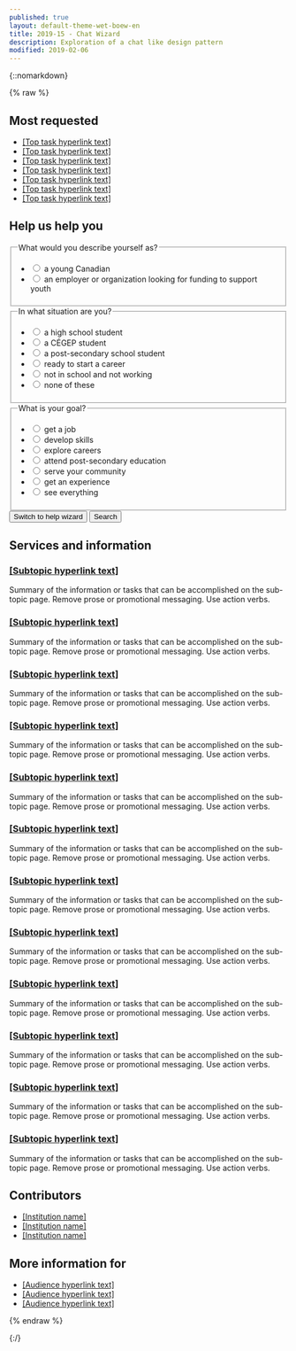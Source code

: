```yaml
---
published: true
layout: default-theme-wet-boew-en
title: 2019-15 - Chat Wizard
description: Exploration of a chat like design pattern
modified: 2019-02-06
---
```


{::nomarkdown}

{% raw %}

<!-- Chatbot -->
<style>
	@-webkit-keyframes grow {
		0% {
			-ms-transform: scale(0, 1);
			-webkit-transform: scale(0, 1);
			transform: scale(0, 1);
		}
		38% {
			-ms-transform: scale(0, 1);
			-webkit-transform: scale(0, 1);
			transform: scale(0, 1);
		}
		40% {
			-ms-transform: scale(1, 1);
			-webkit-transform: scale(1, 1);
			transform: scale(1, 1);
		}
		88% {
			-ms-transform: scale(1, 1);
			-webkit-transform: scale(1, 1);
			transform: scale(1, 1);
		}
		90% {
			-ms-transform: scale(0, 1);
			-webkit-transform: scale(0, 1);
			transform: scale(0, 1);
		}
		100% {
			-ms-transform: scale(0, 1);
			-webkit-transform: scale(0, 1);
			transform: scale(0, 1);
		}
	}
	@keyframes slideInFromRight {
		0% {
			-ms-transform: scale(0, 1);
			-webkit-transform: scale(0, 1);
			transform: scale(0, 1);
		}
		38% {
			-ms-transform: scale(0, 1);
			-webkit-transform: scale(0, 1);
			transform: scale(0, 1);
		}
		40% {
			-ms-transform: scale(1, 1);
			-webkit-transform: scale(1, 1);
			transform: scale(1, 1);
		}
		88% {
			-ms-transform: scale(1, 1);
			-webkit-transform: scale(1, 1);
			transform: scale(1, 1);
		}
		90% {
			-ms-transform: scale(0, 1);
			-webkit-transform: scale(0, 1);
			transform: scale(0, 1);
		}
		100% {
			-ms-transform: scale(0, 1);
			-webkit-transform: scale(0, 1);
			transform: scale(0, 1);
		}
	}
	@-webkit-keyframes grow {
		0% {
			-ms-transform: scale(1, 1);
			-webkit-transform: scale(1, 1);
			transform: scale(1, 1);
		}
		15% {
			-ms-transform: scale(1.15, 1.15);
			-webkit-transform: scale(1.15, 1.15);
			transform: scale(1.15, 1.15);
		}
		30% {
			-ms-transform: scale(1, 1);
			-webkit-transform: scale(1, 1);
			transform: scale(1, 1);
		}
		65% {
			-ms-transform: scale(1.3, 1.3);
			-webkit-transform: scale(1.3, 1.3);
			transform: scale(1.3, 1.3);
		}
		100% {
			-ms-transform: scale(1, 1);
			-webkit-transform: scale(1, 1);
			transform: scale(1, 1);
		}
	}
	@keyframes pulseIn {
		0% {
			-ms-transform: scale(1, 1);
			-webkit-transform: scale(1, 1);
			transform: scale(1, 1);
		}
		15% {
			-ms-transform: scale(1.15, 1.15);
			-webkit-transform: scale(1.15, 1.15);
			transform: scale(1.15, 1.15);
		}
		30% {
			-ms-transform: scale(1, 1);
			-webkit-transform: scale(1, 1);
			transform: scale(1, 1);
		}
		65% {
			-ms-transform: scale(1.3, 1.3);
			-webkit-transform: scale(1.3, 1.3);
			transform: scale(1.3, 1.3);
		}
		100% {
			-ms-transform: scale(1, 1);
			-webkit-transform: scale(1, 1);
			transform: scale(1, 1);
		}
	}
	.chtbt-trans-left {
		will-change:  scroll-position;
		animation: 15s ease-out 0s 1 slideInFromRight;
		transform-origin: 100% 50%;
	}
	.chtbt-trans-pulse {
		will-change: transform;
		animation: 0.5s linear 4s 1 pulseIn, 0.5s linear 11s 1 pulseIn, 0.5s linear 30s 1 pulseIn;
	}
	.chtbt-bubble-wrap {
		width: 60px;
		height: 60px;
		position: fixed;
		bottom: 30px;
		right: 30px;
		z-index: 1049;
	}
	.chtbt-bubble-wrap p {
		position: relative;
		top: 5px;
		right: 190px;
		width: 220px;
		font-size: 0.9em;
		background: #335075;
		color: #fff;
		padding: 5px 50px 5px 25px;
		line-height: 20px;
		height: 50px;
		border-top-left-radius: 25px;
		border-bottom-left-radius: 25px;
	}
	.chtbt-bubble {
		width: 100%;
		height: 100%;
		position: absolute;
		bottom: 0;
		right: 0;
		background: #fff url('2019-assets/bot-default-avatar.png') center no-repeat;
		border-radius: 50%;
		box-shadow: 0 2px 4px rgba(0, 0, 0, 0.45);
		text-indent: -9999px;
		overflow: hidden;
		white-space: nowrap;
	}
	.chtbt-container {
		display: none;
		position: fixed;
		bottom: 20px;
		right: 20px;
		z-index: 1050;
		background-color: #fff;
		width: 25%;
		overflow: hidden;
		font-size: 0.9em;
	}
	@media screen and (max-width: 1199px) {
		.chtbt-container {
			width: 35%;
		}
	}
	@media screen and (max-width: 992px) {
		.chtbt-container {
			width: 45%;
		}
	}
	@media screen and (max-width: 768px) {
		.chtbt-container {
			width: 100%;
			height: 100%;
			padding: 0;
			margin: 0;
			bottom: 0;
			right: 0;
		}
		.chtbt-conversation {
			max-height: 350px;
		}
		.chtbt-noscroll {
			overflow: hidden !important;
		}
	}
	.chtbt-min {
		overflow: visible;
		color: #fff;
		background: transparent;
		border: 0;
		-webkit-appearance: none;
		font-weight: 700;
		width: 44px;
		height: 44px;
		line-height: 50px;
		text-decoration: none;
		opacity: 0.65;
		filter: alpha(opacity=65);
		position: absolute;
		right: 0;
		top: 0;
		padding: 0;
		margin: 0;
		font-size: 1.1em;
	}
	.chtbt-min:focus {
		outline: 1px dotted #fff;
		outline-offset: -2px;
		opacity: 1;
	}
	.chtbt-conversation {
		overflow-y: auto;
		overflow-x: hidden;
		max-height: 500px;
		min-height: 200px;
	}
	.chtbt-history {
		padding-top: 15px;
	}
	.chtbt-history::before {
		content: "";
		width: 100%;
		height: 40px;
		pointer-events: none;
		background: linear-gradient(to bottom,#fff 20%, rgba(255,255,255,0) 100%);
		position: absolute;
		top: 0;
		left: 0;
		z-index: 1051;
	}
	.chtbt-inputs fieldset:first-child {
		border-top: 1px solid #e5e5e5;
	}
	.chtbt-inputs ul:last-child {
		margin-bottom: 0;
	}
	.chtbt-container h4, .chtbt-container legend {
		font-size: 1em;
	}
	.chtbt-question, .chtbt-message, .chtbt-container label {
		padding: 8px 12px;
		border-radius: 15px;
		color: #595a5a;
		width: auto;
		font-weight: normal;
	}
	.chtbt-question {
		background-color: #ececec;
		min-width: 60px;
		position: relative;
	}
	.chtbt-message, .chtbt-container label {
		background-color: #dfdfdf;
	}
	.chtbt-message {
		margin-right: 15px;
	}
	.chtbt-container label {
		border: 1px solid #aaa;
		font-weight: bold;
	}
	.chtbt-avatar, .chtbt-question {
		display: table-cell;
		vertical-align: middle;
	}
	.chtbt-avatar {
		width: 30px;
		height: 30px;
		background-color: #fff;
		background-image: url('2019-assets/bot-default-avatar.png');
		background-size: 25px;
		background-repeat: no-repeat;
		background-position: center;
	}
	.chtbt-basic-link {
		min-height: inherit;
	}
	@-webkit-keyframes grow {
		to {
			-webkit-transform: translateX(-50%) scale(0);
			transform: translateX(-50%) scale(0);
		}
	}
	@keyframes grow {
		to {
			-webkit-transform: translateX(-50%) scale(0);
			transform: translateX(-50%) scale(0);
		}
	}
	.chtbt-loader {
		width: 26px;
		height: 6px;
		position: absolute;
		top: 50%;
		left: 30px;
		-webkit-transform: translateX(-50%) translateY(-50%);
		transform: translateX(-50%) translateY(-50%);
	}
	.chtbt-loader-dot {
		will-change: transform;
		height: 6px;
		width: 6px;
		border-radius: 50%;
		background-color: #444;
		position: absolute;
		-webkit-animation: grow 0.5s ease-in-out infinite alternate;
		animation: grow 0.5s ease-in-out infinite alternate;
	}
	.chtbt-loader-dot.dot1 {
		left: 0;
		-webkit-transform-origin: 100% 50%;
		transform-origin: 100% 50%;
	}
	.chtbt-loader-dot.dot2 {
		left: 50%;
		-webkit-transform: translateX(-50%) scale(1);
		transform: translateX(-50%) scale(1);
		-webkit-animation-delay: 0.1s;
		animation-delay: 0.1s;
	}
	.chtbt-loader-dot.dot3 {
		right: 0;
		-webkit-animation-delay: 0.2s;
		animation-delay: 0.2s;
	}
</style>

<div class="row">
	<div class="col-md-4 col-xs-12 pull-right">
		<section class="lnkbx">
			<h2>
			Most requested
			</h2>
			<ul>
				<li><a href="#">		[Top task hyperlink text]
				</a></li>
				<li><a href="#">		[Top task hyperlink text]
				</a></li>
				<li><a href="#">		[Top task hyperlink text]
				</a></li>
				<li><a href="#">		[Top task hyperlink text]
				</a></li>
				<li><a href="#">		[Top task hyperlink text]
				</a></li>
				<li><a href="#">		[Top task hyperlink text]
				</a></li>
				<li><a href="#">		[Top task hyperlink text]
				</a></li>
			</ul>
		</section>	</div>
		<div class="container wb-chtbt chtbt-basic">
			<div class="row">
				<section class="col-md-12">
					<h2>Help us help you</h2>
					<form class="mrgn-bttm-xl" data-wb-chtbt='{"action":"search", "send":"Show results"}'>
						<fieldset>
							<legend id="q1" data-wb-chtbt-q="Are you:">What would you describe yourself as?</legend>
							<ul class="list-unstyled mrgn-tp-md">
								<li>
									<label data-wb-chtbt-a='{"next":"#q2","url":"page1.html"}'>
										<input type="radio" value="young-canadian" name="q1" />
										a young Canadian
									</label>
								</li>
								<li>
									<label data-wb-chtbt-a='{"url":"page2.html"}'>
										<input type="radio" value="employer-organization-funding-support-youth" name="q1" />
										an employer or organization looking for funding to support youth
									</label>
								</li>
							</ul>
						</fieldset>
						<fieldset>
							<legend id="q2" data-wb-chtbt-q="Great! And are you:">In what situation are you?</legend>
							<ul class="list-unstyled mrgn-tp-md">
								<li>
									<label data-wb-chtbt-a='{"next":"#q3","url":"page1.html"}'>
										<input type="radio" value="high-school" name="q2" />
										a high school student
									</label>
								</li>
								<li>
									<label data-wb-chtbt-a='{"next":"#q3","url":"page1.html"}'>
										<input type="radio" value="cegep-student" name="q2" />
										a CÉGEP student
									</label>
								</li>
								<li>
									<label data-wb-chtbt-a='{"next":"#q3","url":"page1.html"}'>
										<input type="radio" value="post-secondary" name="q2" />
										a post-secondary school student
									</label>
								</li>
								<li>
									<label data-wb-chtbt-a='{"next":"#q3","url":"page1.html"}'>
										<input type="radio" value="ready-start-career" name="q2" />
										ready to start a career
									</label>
								</li>
								<li>
									<label data-wb-chtbt-a='{"next":"#q3","url":"page1.html"}'>
										<input type="radio" value="not-school-not-working" name="q2" />
										not in school and not working
									</label>
								</li>
								<li>
									<label data-wb-chtbt-a='{"next":"#q3","url":"page1.html"}'>
										<input type="radio" value="none" name="q2" />
										none of these
									</label>
								</li>
							</ul>
						</fieldset>
						<fieldset>
							<legend data-wb-chtbt-q="Awesome! And would you like to:">What is your goal?</legend>
							<ul class="list-unstyled mrgn-tp-md">
								<li>
									<label data-wb-chtbt-a='{"url":"page3.html"}'>
										<input type="radio" value="get-job" name="q3" />
										get a job
									</label>
								</li>
								<li>
									<label data-wb-chtbt-a='{"url":"page4.html"}'>
										<input type="radio" value="develop-skills" name="q3" />
										develop skills
									</label>
								</li>
								<li>
									<label data-wb-chtbt-a='{"url":"page5.html"}'>
										<input type="radio" value="explore-careers" name="q3" />
										explore careers
									</label>
								</li>
								<li>
									<label data-wb-chtbt-a='{"url":"page6.html"}'>
										<input type="radio" value="post-secondary-education" name="q3" />
										attend post-secondary education
									</label>
								</li>
								<li>
									<label data-wb-chtbt-a='{"url":"page7.html"}'>
										<input type="radio" value="serve-community" name="q3" />
										serve your community
									</label>
								</li>
								<li>
									<label data-wb-chtbt-a='{"url":"page8.html"}'>
										<input type="radio" value="get-experience" name="q3" />
										get an experience
									</label>
								</li>
								<li>
									<label data-wb-chtbt-a='{"url":"page1.html"}'>
										<input type="radio" value="everything" name="q3" />
										see everything
									</label>
								</li>
							</ul>
						</fieldset>
						<button type="submit" class="btn btn-sm btn-default chtbt-link">Switch to help wizard</button>
						<button type="submit" class="btn btn-sm btn-primary" data-chtbt-end="Thank you. I have built a page with results you may find resourceful.">Search</button>
					</form>
				</section>
			</div>
		</div>
	<section class="col-md-8 pull-left">
		<h2>Services and information</h2>
		<div class="wb-eqht row">
			<div class="col-md-6">
				<section>
					<h3 class="h5"><a href="#">
					[Subtopic hyperlink text]
					</a></h3>
					<p>
					Summary of the information or tasks that can be accomplished on the sub-topic page. Remove prose or promotional messaging. Use action verbs.
					</p>
				</section>
			</div>			<div class="col-md-6">
				<section>
					<h3 class="h5"><a href="#">
					[Subtopic hyperlink text]
					</a></h3>
					<p>
					Summary of the information or tasks that can be accomplished on the sub-topic page. Remove prose or promotional messaging. Use action verbs.
					</p>
				</section>
			</div>			<div class="col-md-6">
				<section>
					<h3 class="h5"><a href="#">
					[Subtopic hyperlink text]
					</a></h3>
					<p>
					Summary of the information or tasks that can be accomplished on the sub-topic page. Remove prose or promotional messaging. Use action verbs.
					</p>
				</section>
			</div>			<div class="col-md-6">
				<section>
					<h3 class="h5"><a href="#">
					[Subtopic hyperlink text]
					</a></h3>
					<p>
					Summary of the information or tasks that can be accomplished on the sub-topic page. Remove prose or promotional messaging. Use action verbs.
					</p>
				</section>
			</div>			<div class="col-md-6">
				<section>
					<h3 class="h5"><a href="#">
					[Subtopic hyperlink text]
					</a></h3>
					<p>
					Summary of the information or tasks that can be accomplished on the sub-topic page. Remove prose or promotional messaging. Use action verbs.
					</p>
				</section>
			</div>			<div class="col-md-6">
				<section>
					<h3 class="h5"><a href="#">
					[Subtopic hyperlink text]
					</a></h3>
					<p>
					Summary of the information or tasks that can be accomplished on the sub-topic page. Remove prose or promotional messaging. Use action verbs.
					</p>
				</section>
			</div>			<div class="col-md-6">
				<section>
					<h3 class="h5"><a href="#">
					[Subtopic hyperlink text]
					</a></h3>
					<p>
					Summary of the information or tasks that can be accomplished on the sub-topic page. Remove prose or promotional messaging. Use action verbs.
					</p>
				</section>
			</div>			<div class="col-md-6">
				<section>
					<h3 class="h5"><a href="#">
					[Subtopic hyperlink text]
					</a></h3>
					<p>
					Summary of the information or tasks that can be accomplished on the sub-topic page. Remove prose or promotional messaging. Use action verbs.
					</p>
				</section>
			</div>			<div class="col-md-6">
				<section>
					<h3 class="h5"><a href="#">
					[Subtopic hyperlink text]
					</a></h3>
					<p>
					Summary of the information or tasks that can be accomplished on the sub-topic page. Remove prose or promotional messaging. Use action verbs.
					</p>
				</section>
			</div>			<div class="col-md-6">
				<section>
					<h3 class="h5"><a href="#">
					[Subtopic hyperlink text]
					</a></h3>
					<p>
					Summary of the information or tasks that can be accomplished on the sub-topic page. Remove prose or promotional messaging. Use action verbs.
					</p>
				</section>
			</div>			<div class="col-md-6">
				<section>
					<h3 class="h5"><a href="#">
					[Subtopic hyperlink text]
					</a></h3>
					<p>
					Summary of the information or tasks that can be accomplished on the sub-topic page. Remove prose or promotional messaging. Use action verbs.
					</p>
				</section>
			</div>			<div class="col-md-6">
				<section>
					<h3 class="h5"><a href="#">
					[Subtopic hyperlink text]
					</a></h3>
					<p>
					Summary of the information or tasks that can be accomplished on the sub-topic page. Remove prose or promotional messaging. Use action verbs.
					</p>
				</section>
			</div>		</div>
	</section>
	<div class="pull-right col-xs-12 col-md-4">
		<section class="lnkbx">
			<h2>
			Contributors
			</h2>
			<ul>
				<li><a href="#">[Institution name]</a></li>
				<li><a href="#">[Institution name]</a></li>
				<li><a href="#">[Institution name]</a></li>
			</ul>
		</section>
		<section class="lnkbx">
			<h2>More information for</h2>
			<ul>
				<li><a href="#">[Audience hyperlink text]</a></li>
				<li><a href="#">[Audience hyperlink text]</a></li>
				<li><a href="#">[Audience hyperlink text]</a></li>
			</ul>
		</section>
	</div>
</div>

<script src="https://ajax.googleapis.com/ajax/libs/jquery/2.1.4/jquery.js"></script>
<!-- Chat bot -->
<script>
// Data structure example for a working chatbot
var datainput = {
	header: {
		action: "search", 
		send: "Show results",
		endtext: "Thank you. I have built a page with results you may find resourceful.",
		starttext: "Hi! I can help direct you to programs and services you might be interested in. Let's begin...",
		first: "q1"
	}, 
	questions: {
		q1: 
		{
			queryName: "describe",
			labelform: "What would you describe yourself as?",
			labelwizard: "Are you:",
			input: "radio",
			choices: [
				{ 
					content: "a young Canadian",
					queryParam: "young-canadian",
					next: "q2"
				},
				{ 
					content: "an employer or organization looking for funding to support youth",
					queryParam: "employer-organization-funding-support-youth",
					next: "none",
					url: "2019-15-exploration-chat-pattern-prototype-results.html"
				}
			]
		}, 
		q2:
		{
			queryName: "situation",
			labelform: "In what situation are you?",
			labelwizard: "Great! And are you:",
			input: "radio",
			choices: [
				{ 
					content: "a high school student",
					queryParam: "high-school",
					next: "q3"
				},
				{ 
					content: "a CÉGEP student",
					queryParam: "cegep-student",
					next: "q3"
				},
				{ 
					content: "a post-secondary school student",
					queryParam: "post-secondary",
					next: "q3"
				},
				{ 
					content: "ready to start a career",
					queryParam: "ready-start-career",
					next: "q3"
				},
				{ 
					content: "not in school and not working",
					queryParam: "not-school-not-working",
					next: "q3"
				},
				{ 
					content: "none of these",
					queryParam: "none",
					next: "q3"
				}
			]
		},
		q3:
		{
			queryName: "goal",
			labelform: "What is your goal?",
			labelwizard: "Awesome! And would you like to:",
			input: "radio",
			choices: [
				{ 
					content: "get a job",
					queryParam: "get-job",
					next: "none",
					url: "2019-15-exploration-chat-pattern-prototype-results.html"
				},
				{ 
					content: "develop skills",
					queryParam: "develop-skills",
					next: "none",
					url: "2019-15-exploration-chat-pattern-prototype-results.html"
				},
				{ 
					content: "explore careers",
					queryParam: "explore-careers",
					next: "none",
					url: "2019-15-exploration-chat-pattern-prototype-results.html"
				},
				{ 
					content: "attend post-secondary education",
					queryParam: "post-secondary-education",
					next: "none",
					url: "2019-15-exploration-chat-pattern-prototype-results.html"
				},
				{ 
					content: "serve your community",
					queryParam: "serve-community",
					next: "none",
					url: "2019-15-exploration-chat-pattern-prototype-results.html"
				},
				{ 
					content: "get an experience",
					queryParam: "get-experience",
					next: "none",
					url: "2019-15-exploration-chat-pattern-prototype-results.html"
				},
				{ 
					content: "see everything",
					queryParam: "everything",
					next: "none",
					url: "2019-15-exploration-chat-pattern-prototype-results.html"
				}
			]
		}
	}
};
			
// For testing purposes, stringify the JavaScipt Object Array
var datajson = JSON.stringify(datainput);

// Parsing JSON Data Source
datainput = JSON.parse(datajson);

// Create the data that is sent as an output, if needed + check if user has answered + determine index of question
var dataoutput = [],
	hasAnswered = true, 
	first = datainput.header.first,
	redirurl = "",
	current = datainput.questions[datainput.header.first];

// If chatbot is found, initiate
function initiateChtbt($selector, $input="JSON") {
	buildChtbt($selector);

	var $basic = $(".chtbt-basic"), 
		$bubble = $(".chtbt-bubble-wrap"), 
		$container = $(".chtbt-container"), 
		$form = $(".chtbt-body");

	$basic.hide();
	$bubble.fadeIn('slow');

	setTimeout(function () {
		$bubble.find('p').hide();
	}, 14850);

	// Show basic form and hide chatbot
	$(".chtbt-basic-link").on("click", function(event) {
		event.preventDefault();
		$container.stop().hide();

		$basic.stop().show();
		$basic.find("input:first").focus();
		$("body").removeClass("chtbt-noscroll");
	});

	// Show chatbot and hide basic form
	$(".chtbt-link").on("click", function(event) {
		event.preventDefault();
		$basic.stop().hide();

		$bubble.find(".chtbt-bubble").removeClass("chtbt-trans-pulse");
		$bubble.find("p").hide().removeClass("chtbt-trans-left");

		$container.stop().show();
		$bubble.stop().hide();
		$(".chtbt-conversation").scrollTop($('.chtbt-history')[0].scrollHeight);
		$("body").addClass("chtbt-noscroll");

		if(hasAnswered) {
			appendInteraction($form);
		}
	});

	// On Submit answer
	$form.on("submit", function(event) {
		event.preventDefault();
		appendReply($form, $("input:checked"));
	})

	// Minimize chatbot
	$(".chtbt-min").on("click", function(event) {
		event.preventDefault();
		$container.stop().hide();
		$bubble.stop().show();
		$("body").removeClass("chtbt-noscroll");
	});
}

// Builds the chatbot skeleton
function buildChtbt($selector) {
	$selector.after('<div class="chtbt-bubble-wrap"><p class="chtbt-trans-left">I can help you find the information you need</p><a href="#chtbt-container" aria-controls="chtbt-container" class="chtbt-link chtbt-bubble chtbt-trans-pulse" role="button">Toggle help wizard</a></div>');
	$selector.next('.chtbt-bubble-wrap').after('<aside class="modal-content overlay-def chtbt-container"></a>');

	$container = $(".chtbt-container");
	$container.append('<header class="modal-header chtbt-header"><h2 class="modal-title chtbt-title">I can help you find the information you need</h2><button type="button" class="chtbt-min" title="Minimize help wizard"><span class="glyphicon glyphicon-chevron-down"></span></button></header>');
	$container.append('<form class="modal-body chtbt-body"></form>');

	$form = $(".chtbt-body");
	$form.append('<div class="chtbt-conversation mrgn-bttm-md"><section class="chtbt-history"><h3 class="wb-inv">Conversation history</h3></section><section class="chtbt-reply"><h3 class="wb-inv">Reply</h3><div class="chtbt-inputs"></div></section></div>');
	$form.append('<section class="chtbt-controls"><h3 class="wb-inv">Controls</h3><div class="row"><div class="col-xs-12"><button type="submit" class="btn btn-primary btn-block" type="button">Send</button></div></div><div class="row"><div class="col-xs-12 text-center mrgn-tp-sm"><a href="#chtbt-basic" class="btn btn-sm btn-link chtbt-basic-link" role="button">Switch to basic form</a></div></div></section>');

	$(".chtbt-conversation").scrollTop($('.chtbt-history')[0].scrollHeight);
}

// Adds new question from bot and inputs
function appendInteraction($selector, last) {
	hasAnswered = false;
	$selector.find(":input[type=submit]").prop('disabled', true);
	var $dropspot = $selector.find(".chtbt-history");
	$dropspot.append('<div class="row mrgn-bttm-sm"><div class="col-xs-9"><h4 class="mrgn-tp-0 mrgn-bttm-sm"><span class="chtbt-avatar"></span><span class="chtbt-question"><span class="chtbt-loader"><span class="chtbt-loader-dot dot1"></span><span class="chtbt-loader-dot dot2"></span><span class="chtbt-loader-dot dot3"></span></span></span></h4></div></div>');

	var $inputsSpot = $selector.find(".chtbt-inputs");
	$inputsSpot.html('');
	var questionnaire = datainput.header;

	setTimeout(function () {
		if(first != "") {
			$dropspot.find(".chtbt-question").last().html(questionnaire.starttext);
			first = "";
			appendInteraction($selector, false);
		} else if(current == "last") {
			var paramStr = "",
				btnclasses = $selector.find(":input[type=submit]").attr('class'); // For demo purposes

			for(var i=0; i<dataoutput.length; i++) {
				paramStr += dataoutput[i].qId + "=" + dataoutput[i].answer + '&';
			}
			paramStr = paramStr.slice(0, -1);
			$dropspot.find(".chtbt-question").last().html(questionnaire.endtext);
			$selector.find(":input[type=submit]").replaceWith('<a class="' + btnclasses + '" href="' + redirurl + '?' + paramStr + '">' + questionnaire.send + ' <span class="glyphicon glyphicon-chevron-right small"></span></a>');
		} else {
			$dropspot.find(".chtbt-question").last().html(current.labelwizard);
			setTimeout(function () {
				$inputsSpot.append('<fieldset><legend class="wb-inv">' + current.labelwizard + '</legend><div class="row"><div class="col-xs-12"><ul class="list-inline mrgn-tp-sm chtbt-choices"></ul></div></div></fieldset>');
				for(var i=0; i<current.choices.length; i++) {
					iQuestion = current.choices[i];	
					$inputsSpot.find(".chtbt-choices").append('<li><label><input type="' + current.input + '" value="' + iQuestion.queryParam + '" name="' + current.queryName + '" data-chtbt-next="' + iQuestion.next + '"' + (typeof iQuestion.url === "undefined" ? '' : 'data-chtbt-url="' + iQuestion.url + '"') + ' /> <span>' + iQuestion.content + '</span></label></li>');
				}
				if($(".chtbt-reply").outerHeight() > ($(".chtbt-conversation").innerHeight() - $(".chtbt-question:last")[0].scrollHeight)) {
					$(".chtbt-conversation").stop().animate({scrollTop:$(".chtbt-history").outerHeight() - $(".chtbt-question:last")[0].scrollHeight - 30}, 500, 'swing');
				} else {
					$(".chtbt-conversation").scrollTop($(".chtbt-history")[0].scrollHeight);
				}
				$selector.find(":input[type=submit]").prop('disabled', false);
			}, 750);
		}
		$(".chtbt-conversation").scrollTop($(".chtbt-history")[0].scrollHeight);
	}, 1750);
}

// Adds reply from human and calls next question
function appendReply($selector, $answer) {
	$selector.find(":input[type=submit]").prop('disabled', true);
	dataoutput.push({qId: current.queryName, answer: $answer.next().html()});	// Should be $answer.val()
	console.log(dataoutput);	// For testing purposes
	$dropspot = $selector.find(".chtbt-history");
	$dropspot.append('<div class="row mrgn-bttm-md"><div class="col-xs-9 col-xs-offset-3"><div class="chtbt-message text-right pull-right"><p class="mrgn-bttm-0">' + $answer.next("span").html() + '</p></div></div></div>');
	hasAnswered = true;
	setTimeout(function () {
		$selector.find(".chtbt-inputs").remove("fieldset");
		var next = $answer.data('chtbt-next');
		if(next == "none") {
			current = "last";
			redirurl = $answer.data('chtbt-url');
		} else {
			current = datainput.questions[next];
		}
		appendInteraction($selector);
	}, 500);
}

if($(".wb-chtbt").length) {
	$chtbt = $(".wb-chtbt");
	initiateChtbt($chtbt);
}
</script>

{% endraw %}

{:/}
